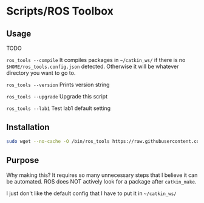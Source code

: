 # Scripts/ROS Toolbox

## Usage

TODO

`ros_tools --compile` It compiles packages in `~/catkin_ws/` if there is no `$HOME/ros_tools.config.json` detected. Otherwise it will be whatever directory you want to go to.

`ros_tools --version` Prints version string

`ros_tools --upgrade` Upgrade this script

`ros_tools --lab1` Test lab1 default setting

## Installation

```bash
sudo wget --no-cache -O /bin/ros_tools https://raw.githubusercontent.com/johnkramorbhz/Scripts/main/ros_toolbox/ros_tools.py && sudo chmod 777 /bin/ros_tools && sudo wget --no-cache -O /bin/ros_bashtools https://raw.githubusercontent.com/johnkramorbhz/Scripts/main/ros_toolbox/ros_tools.sh && sudo chmod 777 /bin/ros_bashtools
```

## Purpose

Why making this? It requires so many unnecessary steps that I believe it can be automated. ROS does NOT actively look for a package after `catkin_make`.

I just don't like the default config that I have to put it in `~/catkin_ws/`